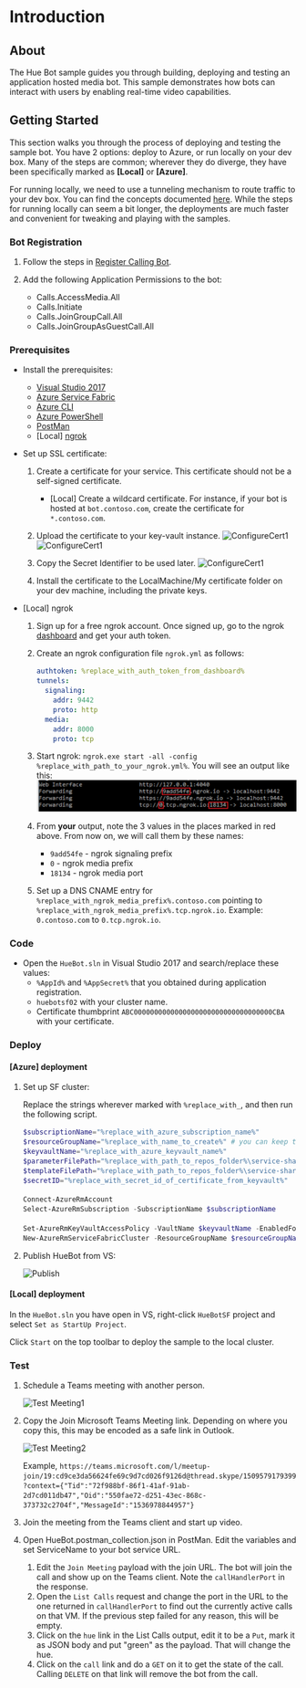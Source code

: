 ﻿# Introduction

## About
The Hue Bot sample guides you through building, deploying and testing an application hosted media bot. This sample demonstrates how bots can interact with users by enabling real-time video capabilities.

## Getting Started
This section walks you through the process of deploying and testing the sample bot. You have 2 options: deploy to Azure, or run locally on your dev box. Many of the steps are common; wherever they do diverge, they have been specifically marked as **[Local]** or **[Azure]**.

For running locally, we need to use a tunneling mechanism to route traffic to your dev box. You can find the concepts documented [here](https://microsoftgraph.github.io/microsoft-graph-comms-samples/docs/articles/Testing.html). While the steps for running locally can seem a bit longer, the deployments are much faster and convenient for tweaking and playing with the samples.

### Bot Registration
1. Follow the steps in [Register Calling Bot](https://sampleapps-microsoftteams.visualstudio.com/_git/GraphCommsSamples?path=%2FDocumentation%2Fconcepts%2Fregister-calling-bot.md&version=GBmaster).  

1. Add the following Application Permissions to the bot:

    * Calls.AccessMedia.All
    * Calls.Initiate
    * Calls.JoinGroupCall.All
    * Calls.JoinGroupAsGuestCall.All

### Prerequisites

* Install the prerequisites:
    * [Visual Studio 2017](https://visualstudio.microsoft.com/downloads/)
    * [Azure Service Fabric](https://docs.microsoft.com/en-us/azure/service-fabric/service-fabric-get-started)
    * [Azure CLI](https://docs.microsoft.com/en-us/cli/azure/install-azure-cli?view=azure-cli-latest)
    * [Azure PowerShell](https://docs.microsoft.com/en-us/powershell/azure/install-azurerm-ps?view=azurermps-6.8.1)
    * [PostMan](https://chrome.google.com/webstore/detail/postman/fhbjgbiflinjbdggehcddcbncdddomop)
    * [Local] [ngrok](https://ngrok.com/)

* Set up SSL certificate:
    1. Create a certificate for your service. This certificate should not be a self-signed certificate.
        * [Local] Create a wildcard certificate. For instance, if your bot is hosted at `bot.contoso.com`, create the certificate for `*.contoso.com`.

    1. Upload the certificate to your key-vault instance.
        ![ConfigureCert1](Images/ConfigureCert1.png)
        ![ConfigureCert1](Images/ConfigureCert2.png)

    1. Copy the Secret Identifier to be used later.
        ![ConfigureCert1](Images/ConfigureCert3.png)

    1. Install the certificate to the LocalMachine/My certificate folder on your dev machine, including the private keys.

* [Local] ngrok
    1. Sign up for a free ngrok account. Once signed up, go to the ngrok [dashboard](https://dashboard.ngrok.com/) and get your auth token.

    1. Create an ngrok configuration file `ngrok.yml` as follows:
        ```yaml
        authtoken: %replace_with_auth_token_from_dashboard%
        tunnels:
          signaling:
            addr: 9442
            proto: http
          media: 
            addr: 8000
            proto: tcp
        ```

    1. Start ngrok: `ngrok.exe start -all -config %replace_with_path_to_your_ngrok.yml%`. You will see an output like this:
        ![ngrokScreenshot](Images/ngrokScreenshot.png)

    1. From **your** output, note the 3 values in the places marked in red above. From now on, we will call them by these names:
       * `9add54fe` - ngrok signaling prefix
       * `0` - ngrok media prefix
       * `18134` - ngrok media port

    1. Set up a DNS CNAME entry for `%replace_with_ngrok_media_prefix%.contoso.com` pointing to `%replace_with_ngrok_media_prefix%.tcp.ngrok.io`. Example: `0.contoso.com` to `0.tcp.ngrok.io`.

### Code

* Open the `HueBot.sln` in Visual Studio 2017 and search/replace these values:
    * `%AppId%` and `%AppSecret%` that you obtained during application registration.
    * `huebotsf02` with your cluster name.
    * Certificate thumbprint `ABC0000000000000000000000000000000000CBA` with your certificate.

### Deploy

#### [Azure] deployment

1. Set up SF cluster:

    Replace the strings wherever marked with `%replace_with_`, and then run the following script.
    ```Powershell
    $subscriptionName="%replace_with_azure_subscription_name%"
    $resourceGroupName="%replace_with_name_to_create%" # you can keep this same as cluster name for convenience
    $keyvaultName="%replace_with_azure_keyvault_name%"
    $parameterFilePath="%replace_with_path_to_repos_folder%\service-shared_platform_samples\LocalMediaSamples\HueBot\HueBot\ARM_Deployment\AzureDeploy.Parameters.json"
    $templateFilePath="%replace_with_path_to_repos_folder%\service-shared_platform_samples\LocalMediaSamples\HueBot\HueBot\ARM_Deployment\AzureDeploy.json"
    $secretID="%replace_with_secret_id_of_certificate_from_keyvault%"

    Connect-AzureRmAccount
    Select-AzureRmSubscription -SubscriptionName $subscriptionName

    Set-AzureRmKeyVaultAccessPolicy -VaultName $keyvaultName -EnabledForDeployment
    New-AzureRmServiceFabricCluster -ResourceGroupName $resourceGroupName -SecretIdentifier $secretId -TemplateFile $templateFilePath -ParameterFile $parameterFilePath
    ```

1. Publish HueBot from VS:

    ![Publish](Images/Publish.png)

#### [Local] deployment

In the `HueBot.sln` you have open in VS, right-click `HueBotSF` project and select `Set as StartUp Project`.

Click `Start` on the top toolbar to deploy the sample to the local cluster.

### Test

1. Schedule a Teams meeting with another person.

    ![Test Meeting1](Images/TestMeeting1.png)

1. Copy the Join Microsoft Teams Meeting link. Depending on where you copy this, this may be encoded as a safe link in Outlook.

    ![Test Meeting2](Images/TestMeeting2.png)

    Example, `https://teams.microsoft.com/l/meetup-join/19:cd9ce3da56624fe69c9d7cd026f9126d@thread.skype/1509579179399?context={"Tid":"72f988bf-86f1-41af-91ab-2d7cd011db47","Oid":"550fae72-d251-43ec-868c-373732c2704f","MessageId":"1536978844957"}`

1. Join the meeting from the Teams client and start up video.

1. Open HueBot.postman_collection.json in PostMan.  Edit the variables and set ServiceName to your bot service URL.

    1. Edit the `Join Meeting` payload with the join URL.  The bot will join the call and show up on the Teams client. Note the `callHandlerPort` in the response.
    1. Open the `List Calls` request and change the port in the URL to the one returned in `callHandlerPort` to find out the currently active calls on that VM.  If the previous step failed for any reason, this will be empty.
    1. Click on the `hue` link in the List Calls output, edit it to be a `Put`, mark it as JSON body and put "green" as the payload. That will change the hue.
    1. Click on the `call` link and do a `GET` on it to get the state of the call. Calling `DELETE` on that link will remove the bot from the call.
